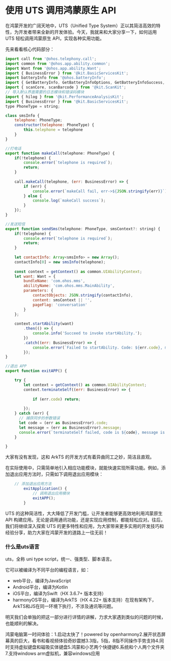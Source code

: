 # 使用 UTS 调用鸿蒙原生 API 

在鸿蒙开发的广阔天地中，UTS（Unified Type System）正以其简洁高效的特性，为开发者带来全新的开发体验。今天，我就来和大家分享一下，如何运用 UTS 轻松调用鸿蒙原生 API，实现各种实用功能。

先来看看核心代码部分：

```js
import call from '@ohos.telephony.call';
import common from '@ohos.app.ability.common';
import Want from '@ohos.app.ability.Want';
import { BusinessError } from '@kit.BasicServicesKit';
import batteryInfo from '@ohos.batteryInfo';
import { GetBatteryInfo, GetBatteryInfoOptions, GetBatteryInfoSuccess, GetBatteryInfoResult, GetBatteryInfoSync } from '../interface.uts';
import { scanCore, scanBarcode } from '@kit.ScanKit';
// 导入默认界面需要的日志模块和错误码模块
import { hilog } from '@kit.PerformanceAnalysisKit';
import { BusinessError } from '@kit.BasicServicesKit';
type PhoneType = string;

class smsInfo {
    telephone: PhoneType;
    constructor(telephone: PhoneType) {
        this.telephone = telephone
    }
}

//打电话
export function makeCall(telephone: PhoneType) {
    if(!telephone) {
        console.error(`telephone is required`);
        return;
    }
    
    call.makeCall(telephone, (err: BusinessError) => {
        if (err) {
            console.error(`makeCall fail, err->${JSON.stringify(err)}`);
        } else {
            console.log(`makeCall success`);
        }
    });
}

//发送短信
export function sendSms(telephone: PhoneType, smsContext?: string) {
    if(!telephone) {
        console.error(`telephone is required`);
        return;
    }
    
    let contactInfo: Array<smsInfo> = new Array();
    contactInfo[0] = new smsInfo(telephone);
    
    const context = getContext() as common.UIAbilityContext;
    let want: Want = {
        bundleName: 'com.ohos.mms',
        abilityName: 'com.ohos.mms.MainAbility',
        parameters: {
            contactObjects: JSON.stringify(contactInfo),
            content: smsContext || '',
            pageFlag: 'conversation'
        }
    };
    
    context.startAbility(want)
        .then(() => {
            console.info('Succeed to invoke startAbility.');
        })
        .catch((err: BusinessError) => {
            console.error(`Failed to startAbility. Code: ${err.code}, message: ${err.message}`);
        });
}

//退出 APP
export function exitAPP() {

    try {
		let context = getContext() as common.UIAbilityContext;
		context.terminateSelf((err: BusinessError) => {
			
			if (err.code) return;
		
		});
    } catch (err) {
      // 捕获同步的参数错误
      let code = (err as BusinessError).code;
      let message = (err as BusinessError).message;
      console.error(`terminateSelf failed, code is ${code}, message is ${message}`);
    }
  
}
```

大家有没有发现，这和 ArkTS 的开发方式有着异曲同工之妙，简洁且直观。

在实际使用中，只需简单地引入相应功能模块，就能快速实现所需功能。例如，添加退出应用方法时，只需如下调用退出应用模块：

```js
	// 添加退出应用方法
		exitApplication() {
			// 调用退出应用模块
			exitAPP();
		}
```

UTS 的这种简洁性，大大降低了开发门槛，让开发者能够更高效地利用鸿蒙原生 API 构建应用。无论是调用通讯功能，还是实现应用控制，都能轻松应对。往后，我们将继续深入探索 UTS 的更多特性和应用，为大家带来更多实用的开发技巧和经验分享，助力大家在鸿蒙开发的道路上一往无前！

### 什么是uts语言

uts，全称 uni type script，统一、强类型、脚本语言。

它可以被编译为不同平台的编程语言，如：

- web平台，编译为JavaScript
- Android平台，编译为Kotlin
- iOS平台，编译为Swift（HX 3.6.7+ 版本支持）
- harmonyOS平台，编译为ArkTS（HX 4.22+ 版本支持）在现有架构下，ArkTS和JS在同一环境下执行，不涉及通讯等问题。



明天我们会单独的把这一部分进行详情的讲解，力求大家遇到类似的问题的时候，也能顺利的解决。









鸿蒙电脑第一时间体验：1.启动太快了！powered by openharmony2.展开状态屏幕真的巨大，看书和看视频体验奇妙震撼3.3指，5指，8指不同操作手势支持4.同时支持虚拟键盘和磁吸实体键盘5.鸿蒙和小艺两个快捷键6.系统和个人两个文件夹7.支持windows arm虚拟机，兼容windows应用 

